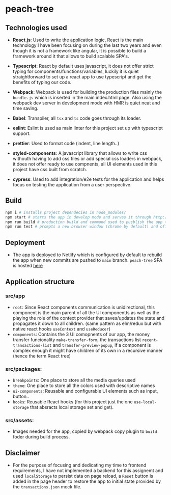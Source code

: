 # peach-tree

## Technologies used

* **React.js**: Used to write the application logic, React is the main technology I have been focusing on during the last two years and even though it is not a framework like angular, it is possible to build a framework around it that allows to build scalable SPA's. 

* **Typescript**: React by default uses javascript, it does not offer strict typing for components/functions/variables, luckily it is quiet straightforward to set up a react app to use typescript and get the benefits of typing our code.

* **Webpack**: Webpack is used for building the production files mainly the `bundle.js` which is inserted in the main index.html page. Also using the webpack dev server in development mode with HMR is quiet neat and time saving.

* **Babel**: Transpiler, all `tsx` and `ts` code goes through its loader.

* **eslint**: Eslint is used as main linter for this project set up with typescript support.

* **prettier**: Used to format code (indent, line length..)

* **styled-components**: A javascript library that allows to write css withouth having to add css files or add special css loaders in webpack, it does not offer ready to use compnents, all UI elements used in this project have css built from scratch.

* **cypress**: Used to add integration/e2e tests for the application and helps focus on testing the application from a user perspective.

## Build

```bash
npm i # installs project dependecies in node_modules/
npm start # starts the app in develop mode and serves it through http://localhost:4000
npm run build # production build and command used to pusblish the app to Netlify
npm run test # prompts a new browser window (chrome by default) and offers dashboard to trigger automated integration tests.
```

## Deployment
* The app is deployed to Netlify which is configured by default to rebuild the app when new commits are pushed to `main` branch. `peach-tree` SPA is hosted [here](https://eloquent-villani-6b11c0.netlify.app/)

## Application structure

### src/app

  * `root`: Since React components communication is unidirectional, this component is the main parent of all the UI componentts as well as the playing the role of the context provider that saves/updates the state and propagates it down to all children. (same pattern as elm/redux but with native react hooks `useContext` and `useReducer`)
  * `components`: Contains the 3 UI comopnents of our app, the money transfer funcionality `make-transfer-form`, the transactions list `recent-transactions-list` and `transfer-preview-popup`, if a component is complex enough it might have children of its own in a recursive manner (hence the term React tree)

### src/packages:

  * `breakpoints`: One place to store all the media queries used
  * `theme`: One place to store all the colors used with descriptive names
  * `ui-components`: Reusable and configurable UI elements such as input, button..
  * `hooks`: Reusable React hooks (for this project just the one `use-local-storage` that absracts local storage set and get).

### src/assets:

  * Images needed for the app, copied by webpack copy plugin to `build` foder during build process.
  
## Disclaimer

* For the purpose of focusing and dedicating my time to frontend requirements, I have not implemented a backend for this assignemt and used `localStorage` to persist data on page reload, a `Reset` button is added in the page header to restore the app to initial state provided by the `transactions.json` mock file.

